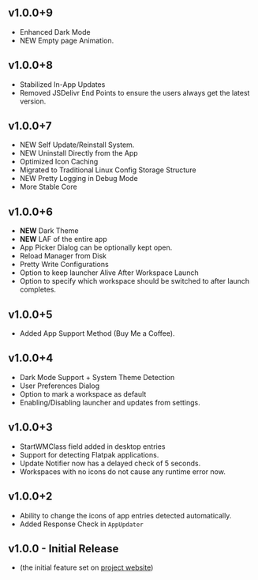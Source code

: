 ## v1.0.0+9

- Enhanced Dark Mode
- NEW Empty page Animation.

## v1.0.0+8

- Stabilized In-App Updates
- Removed JSDelivr End Points to ensure the users always get the latest version.

## v1.0.0+7

- NEW Self Update/Reinstall System.
- NEW Uninstall Directly from the App
- Optimized Icon Caching
- Migrated to Traditional Linux Config Storage Structure
- NEW Pretty Logging in Debug Mode
- More Stable Core

## v1.0.0+6

- **NEW** Dark Theme
- **NEW** LAF of the entire app
- App Picker Dialog can be optionally kept open.
- Reload Manager from Disk
- Pretty Write Configurations
- Option to keep launcher Alive After Workspace Launch
- Option to specify which workspace should be switched to after launch completes.

## v1.0.0+5

- Added App Support Method (Buy Me a Coffee).

## v1.0.0+4

- Dark Mode Support + System Theme Detection
- User Preferences Dialog
- Option to mark a workspace as default
- Enabling/Disabling launcher and updates from settings.

## v1.0.0+3
- StartWMClass field added in desktop entries
- Support for detecting Flatpak applications.
- Update Notifier now has a delayed check of 5 seconds.
- Workspaces with no icons do not cause any runtime error now.

## v1.0.0+2
- Ability to change the icons of app entries detected automatically.
- Added Response Check in `AppUpdater`

## v1.0.0 - Initial Release

- (the initial feature set on [project website](https://omegaui.github.io/app_fleet_webpage/))
